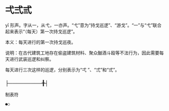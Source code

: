 # 弌弍弎

yī 形声。字从一，从弋，一亦声。“弋”意为“持戈巡逻”、“游戈”。“一”与“弋”联合起来表示“（每天）第一次持戈巡逻”。

本义：每天进行的第一次持戈巡夜。

说明：在古代建筑工地存在偷盗建筑材料、聚众酗酒斗殴等不法行为，因此需要每天进行武装巡逻和纠察。

每天进行三次这样的巡逻，分别表示为“弌 ”、“弍”和“弎”。

### ├─────────╂┤

制表符

```
●○
```
